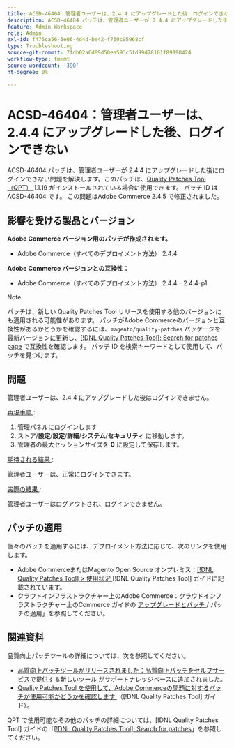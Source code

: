 ```yaml
---
title: ACSD-46404：管理者ユーザーは、2.4.4 にアップグレードした後、ログインできない
description: ACSD-46404 パッチは、管理者ユーザーが 2.4.4 にアップグレードした後にログインできない問題を解決します。このパッチは、[Quality Patches Tool （QPT） ] （https://experienceleague.adobe.com/en/docs/commerce-operations/tools/quality-patches-tool/quality-patches-tool-to-self-serve-quality-patches） 1.1.19 がインストールされている場合に利用できます。 パッチ ID は ACSD-46404 です。 この問題はAdobe Commerce 2.4.5 で修正されました。
feature: Admin Workspace
role: Admin
exl-id: f475ca56-5e06-4d4d-be42-f760c95968cf
type: Troubleshooting
source-git-commit: 7fdb02a6d89d50ea593c5fd99d78101f89198424
workflow-type: tm+mt
source-wordcount: '390'
ht-degree: 0%

---
```


# ACSD-46404：管理者ユーザーは、2.4.4 にアップグレードした後、ログインできない

ACSD-46404 パッチは、管理者ユーザーが 2.4.4 にアップグレードした後にログインできない問題を解決します。このパッチは、[Quality Patches Tool （QPT） ](https://experienceleague.adobe.com/en/docs/commerce-operations/tools/quality-patches-tool/quality-patches-tool-to-self-serve-quality-patches)1.1.19 がインストールされている場合に使用できます。 パッチ ID は ACSD-46404 です。 この問題はAdobe Commerce 2.4.5 で修正されました。

## 影響を受ける製品とバージョン

**Adobe Commerce バージョン用のパッチが作成されます。**

* Adobe Commerce（すべてのデプロイメント方法） 2.4.4

**Adobe Commerce バージョンとの互換性：**

* Adobe Commerce（すべてのデプロイメント方法） 2.4.4 - 2.4.4-p1

>[!NOTE]
>
>パッチは、新しい Quality Patches Tool リリースを使用する他のバージョンにも適用される可能性があります。 パッチがAdobe Commerceのバージョンと互換性があるかどうかを確認するには、`magento/quality-patches` パッケージを最新バージョンに更新し、[[!DNL Quality Patches Tool]: Search for patches page](https://experienceleague.adobe.com/en/docs/commerce-operations/tools/quality-patches-tool/quality-patches-tool-to-self-serve-quality-patches) で互換性を確認します。 パッチ ID を検索キーワードとして使用して、パッチを見つけます。

## 問題

管理者ユーザーは、2.4.4 にアップグレードした後はログインできません。

<u> 再現手順 </u>:

1. 管理パネルにログインします
1. ストア/**設定**/**設定**/**詳細**/**システム**/**セキュリティ** に移動します。
1. 管理者の最大セッションサイズを **0** に設定して保存します。

<u> 期待される結果 </u>:

管理者ユーザーは、正常にログインできます。

<u> 実際の結果 </u>:

管理者ユーザーはログアウトされ、ログインできません。

## パッチの適用

個々のパッチを適用するには、デプロイメント方法に応じて、次のリンクを使用します。

* Adobe CommerceまたはMagento Open Source オンプレミス：[[!DNL Quality Patches Tool] > 使用状況 ](/help/tools/quality-patches-tool/usage.md)[!DNL Quality Patches Tool] ガイドに記載されています。
* クラウドインフラストラクチャー上のAdobe Commerce：クラウドインフラストラクチャー上のCommerce ガイドの [ アップグレードとパッチ ](https://experienceleague.adobe.com/docs/commerce-cloud-service/user-guide/develop/upgrade/apply-patches.html)/ パッチの適用」を参照してください。

## 関連資料

品質向上パッチツールの詳細については、次を参照してください。

* [ 品質向上パッチツールがリリースされました：品質向上パッチをセルフサービスで提供する新しいツール ](https://experienceleague.adobe.com/en/docs/commerce-operations/tools/quality-patches-tool/quality-patches-tool-to-self-serve-quality-patches) がサポートナレッジベースに追加されました。
* [Quality Patches Tool を使用して、Adobe Commerceの問題に対するパッチが使用可能かどうかを確認します ](/help/tools/quality-patches-tool/patches-available-in-qpt/check-patch-for-magento-issue-with-magento-quality-patches.md) （[!DNL Quality Patches Tool] ガイド）。

QPT で使用可能なその他のパッチの詳細については、[!DNL Quality Patches Tool] ガイドの「[[!DNL Quality Patches Tool]: Search for patches](https://experienceleague.adobe.com/tools/commerce-quality-patches/index.html)」を参照してください。
